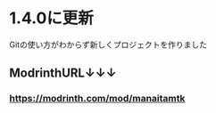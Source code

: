 # 1.4.0に更新
Gitの使い方がわからず新しくプロジェクトを作りました

## ModrinthURL↓↓↓<br>
### https://modrinth.com/mod/manaitamtk

